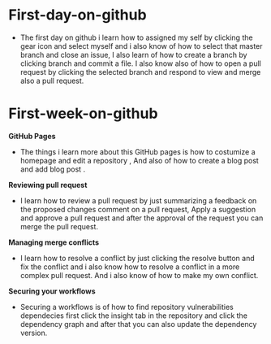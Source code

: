 # First-day-on-github

- The first day on github i learn how to assigned my self by clicking the gear icon and select myself and i also  know of how to select that master branch and close an issue, I also learn of how to create a branch by clicking  branch and commit a file. I also know also of how to open a pull request by clicking the selected branch and respond to view and merge also a pull request. 

# First-week-on-github

**GitHub Pages**
- The things i learn more about this GitHub pages is how to costumize a homepage and edit a repository , And also of how to create a blog post and add blog post .

**Reviewing pull request**
- I learn how to review a pull request  by just summarizing a feedback on the proposed changes comment on a pull request, Apply a suggestion and approve a pull request and after the approval of the request you can merge the pull request. 

**Managing merge conflicts**
- I learn how to resolve a conflict by just clicking the resolve button and fix the conflict and i also know how to resolve a conflict  in a more complex pull request. And i also know of how to make my own conflict.

**Securing your workflows**
- Securing a workflows is of how to find repository vulnerabilities dependecies first click the insight tab in the repository and click the dependency graph and after that you can also update the dependency version. 

 


